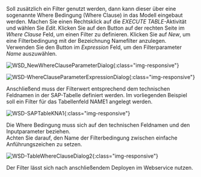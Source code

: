 Soll zusätzlich ein Filter genutzt werden, dann kann dieser über eine sogenannte Where Bedingung 
(Where Clause) in das Modell eingebaut werden. Machen Sie einen Rechtsklick auf die 
*EXECUTE TABLE*-Aktivität und wählen Sie *Edit*. Klicken Sie auf den Button auf der rechten Seite im *Where Clause* Feld, um einen Filter zu definieren. Klicken Sie auf *New*, um eine Filterbedingung mit der Bezeichnung Namefilter anzulegen. Verwenden Sie den Button im *Expression* Feld, um den Filterparameter *Name* auszuwählen.   

![WSD_NewWhereClauseParameterDialog](/img/content/WSD_NewWhereClauseParameterDialog.png){:class="img-responsive"}

![WSD-WhereClauseParameterExpressionDialog](/img/content/WSD-WhereClauseParameterExpressionDialog.png){:class="img-responsive"}

Anschließend muss der Filterwert entsprechend dem technischen Feldnamen in der SAP-Tabelle definiert 
werden. Im vorliegenden Beispiel soll ein Filter für das Tabellenfeld NAME1 angelegt werden.

![WSD-SAPTableKNA1](/img/content/WSD-SAPTableKNA1.png){:class="img-responsive"}

Die Where Bedingung muss sich auf den technischen Feldnamen und den Inputparameter beziehen. <br>
Achten Sie darauf, den Name der Filterbedingung zwischen einfache Anführungszeichen zu setzen.

![WSD-TableWhereClauseDialog2](/img/content/WSD-TableWhereClauseDialog2.png){:class="img-responsive"}

Der Filter lässt sich nach anschließendem Deployen im Webservice nutzen.        